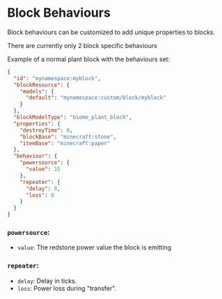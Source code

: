 # Block Behaviours

Block behaviours can be customized to add unique properties to blocks.

There are currently only 2 block specific behaviours

Example of a normal plant block with the behaviours set:
```json
{
  "id": "mynamespace:myblock",
  "blockResource": {
    "models": {
      "default": "mynamespace:custom/block/myblock"
    }
  },
  "blockModelType": "biome_plant_block",
  "properties": {
    "destroyTime": 0,
    "blockBase": "minecraft:stone",
    "itemBase": "minecraft:paper"
  },
  "behaviour": {
    "powersource": {
      "value": 15
    },
    "repeater": {
      "delay": 0,
      "loss": 0
    }
  }
}
```

### `powersource`:

- `value`: The redstone power value the block is emitting

### `repeater`:

- `delay`: Delay in ticks.
- `loss`: Power loss during "transfer".
